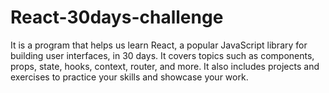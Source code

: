# React-30days-challenge
It is a program that helps us learn React, a popular JavaScript library for building user interfaces, in 30 days. It covers topics such as components, props, state, hooks, context, router, and more. It also includes projects and exercises to practice your skills and showcase your work. 
